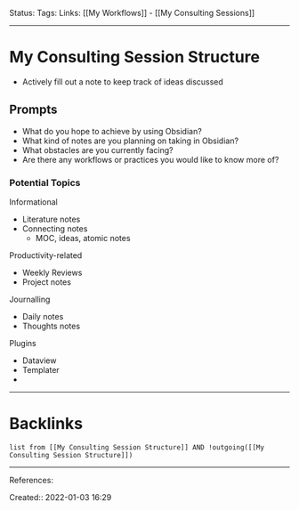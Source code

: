 Status: 
Tags: 
Links: [[My Workflows]] - [[My Consulting Sessions]]
___
# My Consulting Session Structure
- Actively fill out a note to keep track of ideas discussed
## Prompts
- What do you hope to achieve by using Obsidian?
- What kind of notes are you planning on taking in Obsidian?
- What obstacles are you currently facing?
- Are there any workflows or practices you would like to know more of?

### Potential Topics
Informational
- Literature notes
- Connecting notes
	- MOC, ideas, atomic notes

Productivity-related
- Weekly Reviews
- Project notes

Journalling
- Daily notes
- Thoughts notes

Plugins
- Dataview
- Templater
- 
___
# Backlinks
```dataview
list from [[My Consulting Session Structure]] AND !outgoing([[My Consulting Session Structure]])
```
___
References:

Created:: 2022-01-03 16:29
